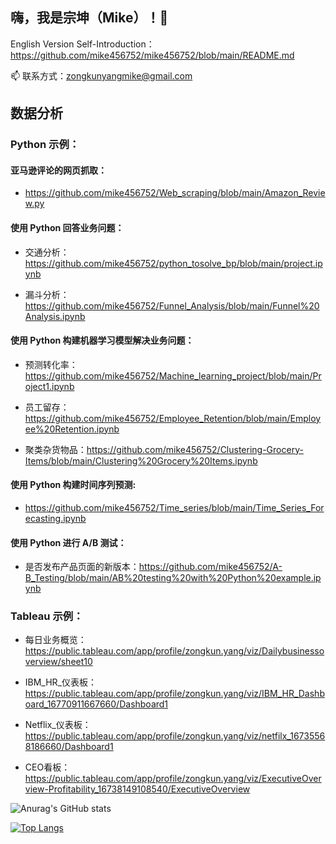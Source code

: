 ## 嗨，我是宗坤（Mike）！👋

English Version Self-Introduction：https://github.com/mike456752/mike456752/blob/main/README.md

📫 联系方式：zongkunyangmike@gmail.com

## 数据分析

### Python 示例：

#### 亚马逊评论的网页抓取：
- https://github.com/mike456752/Web_scraping/blob/main/Amazon_Review.py

#### 使用 Python 回答业务问题：
- 交通分析：https://github.com/mike456752/python_tosolve_bp/blob/main/project.ipynb

- 漏斗分析：https://github.com/mike456752/Funnel_Analysis/blob/main/Funnel%20Analysis.ipynb

#### 使用 Python 构建机器学习模型解决业务问题：
- 预测转化率：https://github.com/mike456752/Machine_learning_project/blob/main/Project1.ipynb

- 员工留存：https://github.com/mike456752/Employee_Retention/blob/main/Employee%20Retention.ipynb

- 聚类杂货物品：https://github.com/mike456752/Clustering-Grocery-Items/blob/main/Clustering%20Grocery%20Items.ipynb

#### 使用 Python 构建时间序列预测:
- https://github.com/mike456752/Time_series/blob/main/Time_Series_Forecasting.ipynb

#### 使用 Python 进行 A/B 测试：
- 是否发布产品页面的新版本：https://github.com/mike456752/A-B_Testing/blob/main/AB%20testing%20with%20Python%20example.ipynb

### Tableau 示例：
- 每日业务概览：https://public.tableau.com/app/profile/zongkun.yang/viz/Dailybusinessoverview/sheet10

- IBM_HR_仪表板：https://public.tableau.com/app/profile/zongkun.yang/viz/IBM_HR_Dashboard_16770911667660/Dashboard1

- Netflix_仪表板：https://public.tableau.com/app/profile/zongkun.yang/viz/netfilx_16735568186660/Dashboard1

- CEO看板：https://public.tableau.com/app/profile/zongkun.yang/viz/ExecutiveOverview-Profitability_16738149108540/ExecutiveOverview

![Anurag's GitHub stats](https://github-readme-stats.vercel.app/api?username=mike456752&show_icons=true&theme=radical)

[![Top Langs](https://github-readme-stats.vercel.app/api/top-langs/?username=mike456752&layout=compact)](https://github.com/anuraghazra/github-readme-stats)
